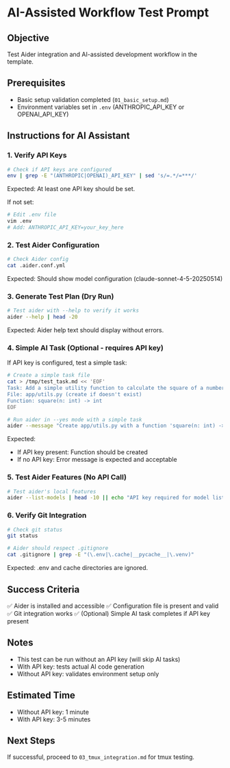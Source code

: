 # AI-Assisted Workflow Test Prompt

## Objective
Test Aider integration and AI-assisted development workflow in the template.

## Prerequisites
- Basic setup validation completed (`01_basic_setup.md`)
- Environment variables set in `.env` (ANTHROPIC_API_KEY or OPENAI_API_KEY)

## Instructions for AI Assistant

### 1. Verify API Keys
```bash
# Check if API keys are configured
env | grep -E "(ANTHROPIC|OPENAI)_API_KEY" | sed 's/=.*/=***/'
```

Expected: At least one API key should be set.

If not set:
```bash
# Edit .env file
vim .env
# Add: ANTHROPIC_API_KEY=your_key_here
```

### 2. Test Aider Configuration
```bash
# Check Aider config
cat .aider.conf.yml
```

Expected: Should show model configuration (claude-sonnet-4-5-20250514)

### 3. Generate Test Plan (Dry Run)
```bash
# Test aider with --help to verify it works
aider --help | head -20
```

Expected: Aider help text should display without errors.

### 4. Simple AI Task (Optional - requires API key)
If API key is configured, test a simple task:

```bash
# Create a simple task file
cat > /tmp/test_task.md << 'EOF'
Task: Add a simple utility function to calculate the square of a number.
File: app/utils.py (create if doesn't exist)
Function: square(n: int) -> int
EOF

# Run aider in --yes mode with a simple task
aider --message "Create app/utils.py with a function 'square(n: int) -> int' that returns n*n. Add a docstring." --yes app/utils.py || echo "Aider requires API key - skipping"
```

Expected:
- If API key present: Function should be created
- If no API key: Error message is expected and acceptable

### 5. Test Aider Features (No API Call)
```bash
# Test aider's local features
aider --list-models | head -10 || echo "API key required for model listing"
```

### 6. Verify Git Integration
```bash
# Check git status
git status

# Aider should respect .gitignore
cat .gitignore | grep -E "(\.env|\.cache|__pycache__|\.venv)"
```

Expected: .env and cache directories are ignored.

## Success Criteria

✅ Aider is installed and accessible
✅ Configuration file is present and valid
✅ Git integration works
✅ (Optional) Simple AI task completes if API key present

## Notes

- This test can be run without an API key (will skip AI tasks)
- With API key: tests actual AI code generation
- Without API key: validates environment setup only

## Estimated Time
- Without API key: 1 minute
- With API key: 3-5 minutes

## Next Steps
If successful, proceed to `03_tmux_integration.md` for tmux testing.
